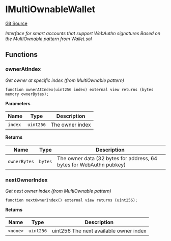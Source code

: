 # IMultiOwnableWallet
[Git Source](https://github.com/capsign/protocol/blob/dfa6820124c5610a6bfa06329447dbae7c24bc0a/src/Attestations/registry/facets/WebAuthnProxyFacet.sol)

*Interface for smart accounts that support WebAuthn signatures
Based on the MultiOwnable pattern from Wallet.sol*


## Functions
### ownerAtIndex

*Get owner at specific index (from MultiOwnable pattern)*


```solidity
function ownerAtIndex(uint256 index) external view returns (bytes memory ownerBytes);
```
**Parameters**

|Name|Type|Description|
|----|----|-----------|
|`index`|`uint256`|The owner index|

**Returns**

|Name|Type|Description|
|----|----|-----------|
|`ownerBytes`|`bytes`|The owner data (32 bytes for address, 64 bytes for WebAuthn pubkey)|


### nextOwnerIndex

*Get next owner index (from MultiOwnable pattern)*


```solidity
function nextOwnerIndex() external view returns (uint256);
```
**Returns**

|Name|Type|Description|
|----|----|-----------|
|`<none>`|`uint256`|uint256 The next available owner index|


